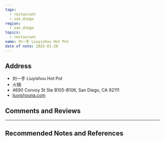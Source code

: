 ```yaml
---
tags:
  - restaurant
  - san_diego
region:
  - san_diego
topics:
  - restaurant
name: 刘一手 Liuyishou Hot Pot
date of note: 2025-01-20
---
```


## Address

- 刘一手 Liuyishou Hot Pot
- 火锅
- 4690 Convoy St Ste B105-B106, San Diego, CA 92111
- [liuyishouna.com](https://www.liuyishouna.com/sandiegomenu)


## Comments and Reviews






-----------
##  Recommended Notes and References


